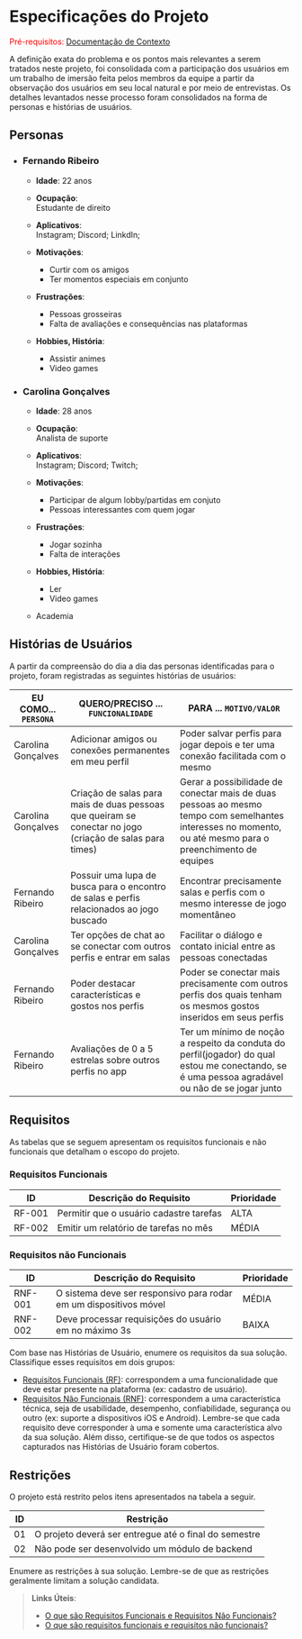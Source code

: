 # Especificações do Projeto

<span style="color:red">Pré-requisitos: <a href="1-Documentação de Contexto.md"> Documentação de Contexto</a></span>

A definição exata do problema e os pontos mais relevantes a serem tratados neste projeto, foi consolidada com a participação dos usuários em um trabalho de imersão feita pelos membros da equipe a partir da observação dos usuários em seu local natural e por meio de entrevistas. Os detalhes levantados nesse processo foram consolidados na forma de personas e histórias de usuários.

## Personas

+ ### Fernando Ribeiro
	
	+ **Idade**: 22 anos

	+ **Ocupação**:  
	Estudante de direito

	+ **Aplicativos**:  
Instagram; Discord; LinkdIn;

	+ **Motivações**:  
		+ Curtir com os amigos
		+ Ter momentos especiais em conjunto

	+ **Frustrações**:  
		+ Pessoas grosseiras
		+ Falta de avaliações e consequências nas plataformas
		
	+ **Hobbies, História**:  
		+ Assistir animes
		+ Video games


+ ### Carolina Gonçalves
	
	+ **Idade**: 28 anos

	+ **Ocupação**:  
	Analista de suporte

	+ **Aplicativos**:  
Instagram; Discord; Twitch;

	+ **Motivações**:  
		+ Participar de algum lobby/partidas em conjuto
		+ Pessoas interessantes com quem jogar

	+ **Frustrações**:  
		+ Jogar sozinha
		+ Falta de interações
		
	+ **Hobbies, História**:  
		+ Ler
		+ Video games
    + Academia


## Histórias de Usuários

A partir da compreensão do dia a dia das personas identificadas para o projeto, foram registradas as seguintes histórias de usuários:

|EU COMO... `PERSONA`| QUERO/PRECISO ... `FUNCIONALIDADE`                      |PARA ... `MOTIVO/VALOR`                                                          |
|--------------------|---------------------------------------------------------|---------------------------------------------------------------------------------|
|Carolina Gonçalves  | Adicionar amigos ou conexões permanentes em meu perfil  | Poder salvar perfis para jogar depois e ter uma conexão facilitada com o mesmo  |
|Carolina Gonçalves  | Criação de salas para mais de duas pessoas que queiram se conectar no jogo (criação de salas para times) | Gerar a possibilidade de conectar mais de duas pessoas ao mesmo tempo com semelhantes interesses no momento, ou até mesmo para o preenchimento de equipes  |
|Fernando Ribeiro    | Possuir uma lupa de busca para o encontro de salas e perfis relacionados ao jogo buscado | Encontrar precisamente salas e perfis com o mesmo interesse de jogo momentâneo  |
|Carolina Gonçalves  | Ter opções de chat ao se conectar com outros perfis e entrar em salas  | Facilitar o diálogo e contato inicial entre as pessoas conectadas |
|Fernando Ribeiro    | Poder destacar características e gostos nos perfis  | Poder se conectar mais precisamente com outros perfis dos quais tenham os mesmos gostos inseridos em seus perfis  |
|Fernando Ribeiro    | Avaliações de 0 a 5 estrelas sobre outros perfis no app  | Ter um mínimo de noção a respeito da conduta do perfil(jogador) do qual estou me conectando, se é uma pessoa agradável ou não de se jogar junto |


## Requisitos

As tabelas que se seguem apresentam os requisitos funcionais e não funcionais que detalham o escopo do projeto.

### Requisitos Funcionais

|ID    | Descrição do Requisito  | Prioridade |
|------|-----------------------------------------|----|
|RF-001| Permitir que o usuário cadastre tarefas | ALTA | 
|RF-002| Emitir um relatório de tarefas no mês   | MÉDIA |


### Requisitos não Funcionais

|ID     | Descrição do Requisito  |Prioridade |
|-------|-------------------------|----|
|RNF-001| O sistema deve ser responsivo para rodar em um dispositivos móvel | MÉDIA | 
|RNF-002| Deve processar requisições do usuário em no máximo 3s |  BAIXA | 

Com base nas Histórias de Usuário, enumere os requisitos da sua solução. Classifique esses requisitos em dois grupos:

- [Requisitos Funcionais
 (RF)](https://pt.wikipedia.org/wiki/Requisito_funcional):
 correspondem a uma funcionalidade que deve estar presente na
  plataforma (ex: cadastro de usuário).
- [Requisitos Não Funcionais
  (RNF)](https://pt.wikipedia.org/wiki/Requisito_n%C3%A3o_funcional):
  correspondem a uma característica técnica, seja de usabilidade,
  desempenho, confiabilidade, segurança ou outro (ex: suporte a
  dispositivos iOS e Android).
Lembre-se que cada requisito deve corresponder à uma e somente uma
característica alvo da sua solução. Além disso, certifique-se de que
todos os aspectos capturados nas Histórias de Usuário foram cobertos.

## Restrições

O projeto está restrito pelos itens apresentados na tabela a seguir.

|ID| Restrição                                             |
|--|-------------------------------------------------------|
|01| O projeto deverá ser entregue até o final do semestre |
|02| Não pode ser desenvolvido um módulo de backend        |


Enumere as restrições à sua solução. Lembre-se de que as restrições geralmente limitam a solução candidata.

> **Links Úteis**:
> - [O que são Requisitos Funcionais e Requisitos Não Funcionais?](https://codificar.com.br/requisitos-funcionais-nao-funcionais/)
> - [O que são requisitos funcionais e requisitos não funcionais?](https://analisederequisitos.com.br/requisitos-funcionais-e-requisitos-nao-funcionais-o-que-sao/)
